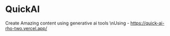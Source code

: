 # QuickAI
Create Amazing content using generative ai tools
\nUsing - https://quick-ai-rho-two.vercel.app/
